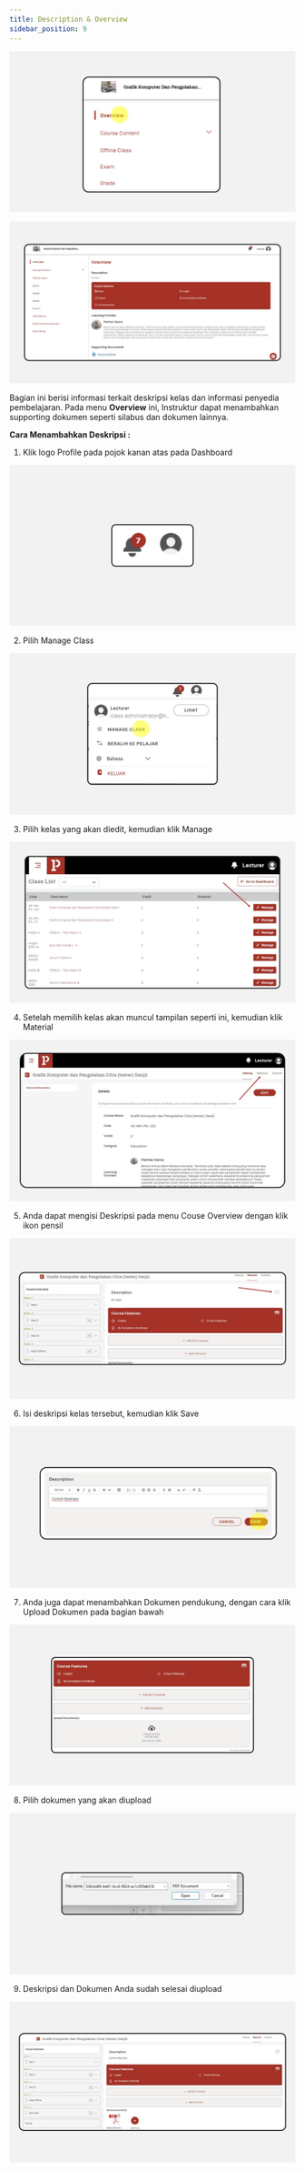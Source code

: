 ```yaml
---
title: Description & Overview
sidebar_position: 9
---
```

![](/img/degree-lecture-description.jpg)

![](/img/degree-lecture-description-2.jpg)

Bagian ini berisi informasi terkait deskripsi kelas dan informasi penyedia pembelajaran. Pada menu **Overview** ini, Instruktur dapat menambahkan supporting dokumen seperti silabus dan dokumen lainnya.

**Cara Menambahkan Deskripsi :**

1. Klik logo Profile pada pojok kanan atas pada Dashboard

![](/img/d-o-1.jpg)

2. Pilih Manage Class

![](/img/d-o-2.jpg)

3. Pilih kelas yang akan diedit, kemudian klik Manage

![](/img/d-o-3.jpg)

4. Setelah memilih kelas akan muncul tampilan seperti ini, kemudian klik Material

![](/img/d-o-4.jpg)

5. Anda dapat mengisi Deskripsi pada menu Couse Overview dengan klik ikon pensil

![](/img/d-o-5.jpg)

6. Isi deskripsi kelas tersebut, kemudian klik Save

![](/img/d-o-6.jpg)

7. Anda juga dapat menambahkan Dokumen pendukung, dengan cara klik Upload Dokumen pada bagian bawah 

![](/img/d-o-7.jpg)

8. Pilih dokumen yang akan diupload

![](/img/d-o-8.jpg)

9. Deskripsi dan Dokumen Anda sudah selesai diupload

![](/img/d-o-9.jpg)
